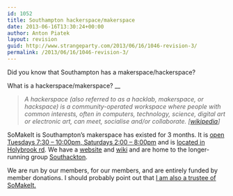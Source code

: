 ```yaml
---
id: 1052
title: Southampton hackerspace/makerspace
date: 2013-06-16T13:30:24+00:00
author: Anton Piatek
layout: revision
guid: http://www.strangeparty.com/2013/06/16/1046-revision-3/
permalink: /2013/06/16/1046-revision-3/
---
```

Did you know that Southampton has a makerspace/hackerspace?

What is a hackerspace/makerspace? __

> _A hackerspace (also referred to as a hacklab, makerspace, or hackspace) is a community-operated workspace where people with common interests, often in computers, technology, science, digital art or electronic art, can meet, socialise and/or collaborate. [[wikipedia](https://en.wikipedia.org/wiki/Hackerspace)]_

SoMakeIt is Southampton&#8217;s makerspace has existed for 3 months. It is [open Tuesdays 7:30 &#8211; 10:00pm, Saturdays 2:00 &#8211; 8:00pm](http://www.somakeit.org.uk/contact/) and is [located in Holybrook rd](http://www.somakeit.org.uk/contact/). We have a [website](http://www.somakeit.org.uk/) and [wiki](https://wiki.somakeit.org.uk/wiki/Main_Page) and are home to the longer-running group [Southackton](http://southackton.org.uk/).

We are run by our members, for our members, and are entirely funded by member donations. I should probably point out that [I am also a trustee of SoMakeIt.](http://www.somakeit.org.uk/trustees/)